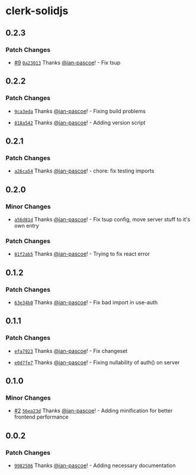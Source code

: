 # clerk-solidjs

## 0.2.3

### Patch Changes

- [#9](https://github.com/ian-pascoe/clerk-solidjs/pull/9) [`0a23013`](https://github.com/ian-pascoe/clerk-solidjs/commit/0a23013496b6981df18d0caf63b73a82c04c479d) Thanks [@ian-pascoe](https://github.com/ian-pascoe)! - Fix tsup

## 0.2.2

### Patch Changes

- [`9ca3eda`](https://github.com/ian-pascoe/clerk-solidjs/commit/9ca3eda647a7faad3bda3357f7e30f39e9075b32) Thanks [@ian-pascoe](https://github.com/ian-pascoe)! - Fixing build problems

- [`818a542`](https://github.com/ian-pascoe/clerk-solidjs/commit/818a542a47c88dfd5acc6800ef3b50738f5bf181) Thanks [@ian-pascoe](https://github.com/ian-pascoe)! - Adding version script

## 0.2.1

### Patch Changes

- [`a26ca54`](https://github.com/ian-pascoe/clerk-solidjs/commit/a26ca547c4625954dfd2d97216e0ebc3559fe809) Thanks [@ian-pascoe](https://github.com/ian-pascoe)! - chore: fix testing imports

## 0.2.0

### Minor Changes

- [`a56d81d`](https://github.com/ian-pascoe/clerk-solidjs/commit/a56d81d65f03a3e70cb1047c9e6b7c12cf6bd229) Thanks [@ian-pascoe](https://github.com/ian-pascoe)! - Fix tsup config, move server stuff to it's own entry

### Patch Changes

- [`81f2ab5`](https://github.com/ian-pascoe/clerk-solidjs/commit/81f2ab54cd52f2cd67c3f0fd2d35e4c5cd7e23af) Thanks [@ian-pascoe](https://github.com/ian-pascoe)! - Trying to fix react error

## 0.1.2

### Patch Changes

- [`63e34b0`](https://github.com/ian-pascoe/clerk-solidjs/commit/63e34b05a4477fb7372ddfd261023671527e32f9) Thanks [@ian-pascoe](https://github.com/ian-pascoe)! - Fix bad import in use-auth

## 0.1.1

### Patch Changes

- [`efa7923`](https://github.com/ian-pascoe/clerk-solidjs/commit/efa7923b0a3e7394b0908d73a5500526f50de3dc) Thanks [@ian-pascoe](https://github.com/ian-pascoe)! - Fix changeset

- [`e0d7fe7`](https://github.com/ian-pascoe/clerk-solidjs/commit/e0d7fe7bf1985f52717beba163d068832abaafe0) Thanks [@ian-pascoe](https://github.com/ian-pascoe)! - Fixing nullability of auth() on server

## 0.1.0

### Minor Changes

- [#2](https://github.com/ian-pascoe/clerk-solidjs/pull/2) [`56ea23d`](https://github.com/ian-pascoe/clerk-solidjs/commit/56ea23dbffab4d151cff42847622c816d0957b2e) Thanks [@ian-pascoe](https://github.com/ian-pascoe)! - Adding minification for better frontend performance

## 0.0.2

### Patch Changes

- [`9982586`](https://github.com/ian-pascoe/clerk-solidjs/commit/99825867ca52e8944fff1a1fedf88c6a0eab7dd0) Thanks [@ian-pascoe](https://github.com/ian-pascoe)! - Adding necessary documentation

